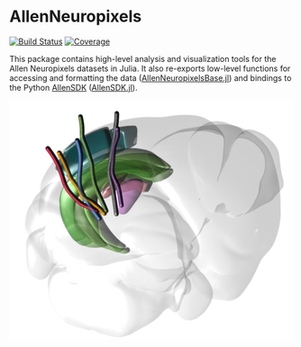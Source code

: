 # AllenNeuropixels

<!-- [![Stable](https://img.shields.io/badge/docs-stable-blue.svg)](https://brendanjohnharris.github.io/AllenNeuropixels.jl/stable/) -->
<!-- [![Dev](https://img.shields.io/badge/docs-dev-blue.svg)](https://brendanjohnharris.github.io/AllenNeuropixels.jl/dev/) -->
[![Build Status](https://github.com/brendanjohnharris/AllenNeuropixels.jl/actions/workflows/CI.yml/badge.svg?branch=main)](https://github.com/brendanjohnharris/AllenNeuropixels.jl/actions/workflows/CI.yml?query=branch%3Amain)
[![Coverage](https://codecov.io/gh/brendanjohnharris/AllenNeuropixels.jl/branch/main/graph/badge.svg)](https://codecov.io/gh/brendanjohnharris/AllenNeuropixels.jl)
<!-- [![DOI](https://zenodo.org/badge/DOI/10.5281/zenodo.10584983.svg)](https://doi.org/10.5281/zenodo.10584983) -->


This package contains high-level analysis and visualization tools for the Allen Neuropixels datasets in Julia.
It also re-exports low-level functions for accessing and formatting the data ([AllenNeuropixelsBase.jl](https://www.github.com/brendanjohnharris/AllenNeuropixelsBase.jl)) and bindings to the Python [AllenSDK](https://github.com/AllenInstitute/AllenSDK) ([AllenSDK.jl](https://www.github.com/brendanjohnharris/AllenSDK.jl)).


![PlotBrain](plotbrain.png)